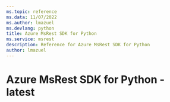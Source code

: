 ```yaml
---
ms.topic: reference
ms.data: 11/07/2022
ms.author: lmazuel
ms.devlang: python
title: Azure MsRest SDK for Python
ms.service: msrest
description: Reference for Azure MsRest SDK for Python
author: lmazuel
---
```

# Azure MsRest SDK for Python - latest